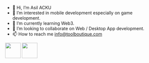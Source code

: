 - 👋 Hi, I’m Asil ACKU
- 👀 I’m interested in mobile development especially on game development.
- 🌱 I’m currently learning Web3.
- 💞️ I’m looking to collaborate on Web / Desktop App development.
- 📫 How to reach me info@toolboutique.com

<!---
KreiosX/KreiosX is a ✨ special ✨ repository because its `README.md` (this file) appears on your GitHub profile.
You can click the Preview link to take a look at your changes.
--->
<body>
  <div>
<img align="center" width=50px height=50px src="https://www.vectorlogo.zone/logos/python/python-vertical.svg">
<img align="center" width=50px height=50px src="https://seeklogo.com/images/C/c-sharp-c-logo-02F17714BA-seeklogo.com.png">
  </div>
</body>
